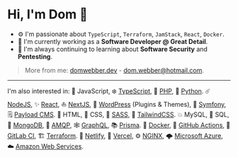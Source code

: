 # Hi, I'm Dom 👋

- ⚙️ I'm passionate about `TypeScript`, `Terraform`, `JamStack`, `React`, `Docker`.
- 🔭 I'm currently working as a **Software Developer @ Great Detail**.
- 💭 I'm always continuing to learning about **Software Security** and **Pentesting**.
<!-- - 💭 I'm currently learning about **Software Pentesting**. -->

> More from me: [domwebber.dev](https://domwebber.dev) - <dom.webber@hotmail.com>.

---

I'm also interested in:
📏 JavaScript, ❄️ [TypeScript][tech-typescript], 🐘 [PHP][tech-php], 🐍 [Python][tech-python].
☄️ [NodeJS][tech-nodejs], ✨ [React][tech-reactjs], ⛵ [NextJS][tech-nextjs], 🔌 [WordPress][tech-wordpress] (Plugins & Themes), 📖 [Symfony][tech-symfony], 🗒️ [Payload CMS][tech-payloadcms].
📝 HTML, 💄 CSS, 💍 [SASS][tech-sass], 🦑 [TailwindCSS][tech-tailwindcss].
💥 MySQL, 📃 SQL, 📑 [MongoDB][tech-mongodb], 📩 [AMQP][tech-amqp],  🕸️ [GraphQL][tech-graphql], 📚 [Prisma][tech-prisma].
🐳 [Docker][tech-docker], 🏃 [GitHub Actions][tech-github-actions], 🧫 [GitLab CI][tech-gitlab-ci], 🏗️ [Terraform][tech-terraform].
🛒 [Netlify][tech-netlify], 🧰 [Vercel][tech-vercel], ⚙️ [NGINX][tech-nginx], 🌩️ [Microsoft Azure][tech-azure], ☁️ [Amazon Web Services][tech-aws].

<!-- Technologies: -->
[tech-typescript]: https://typescriptlang.org "TypeScript's Website"
[tech-nodejs]: https://nodejs.org "NodeJS' Website"
[tech-reactjs]: https://reactjs.org "ReactJS' Website"
[tech-nextjs]: https://nextjs.org "NextJS' Website"
[tech-python]: https://python.org "Python's Website"
[tech-php]: https://php.net "PHP's Website"
[tech-symfony]: https://symfony.com "Symfony's Website"
[tech-wordpress]: https://wordpress.org "WordPress' Website"
[tech-sass]: https://sass-lang.com "Sass' Website"
[tech-golang]: https://go.dev "Go's Website"
[tech-docker]: https://docker.com "Docker's Website"
[tech-tailwindcss]: https://tailwindcss.com "TailwindCSS' Website"
[tech-bash]: https://gnu.org/software/bash/ "Bash's Website"
[tech-mongodb]: https://mongodb.com "MongoDB's Website"
[tech-github-actions]: https://github.com/features/actions "GitHub Actions Feature Page"
[tech-netlify]: https://netlify.com "Netlify's Website"
[tech-nginx]: https://nginx.org "NGINX's Website"
[tech-payloadcms]: https://payloadcms.com "Payload CMS' Website"
[tech-vercel]: https://vercel.com "Vercel's Website"
[tech-chatgpt]: https://openai.com/blog/chatgpt "ChatGPT's Website"
[tech-graphql]: https://graphql.org "The GraphQL Specification's Website"
[tech-amqp]: https://amqp.org "The AMQP Specification's Website"
[tech-terraform]: https://terraform.io "Terraform by Hashicorp's Website"
[tech-azure]: https://azure.microsoft.com "Microsoft Azure's Website"
[tech-aws]: https://aws.amazon.com "Amazon Web Services' Website"
[tech-prisma]: https://github.com/prisma/prisma "Prisma's GitHub Repository"
[tech-gitlab-ci]: https://about.gitlab.com/solutions/continuous-integration/ "GitLab Continuous Integration Solutions Feature Page"
